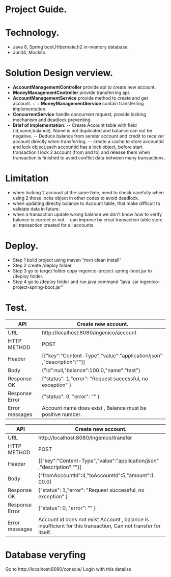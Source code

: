 # Project Guide.


#  Technology.
+  Java 8, Spring boot,Hibernate,h2   in-memory   database.
+   Junit4,   Mockito.


# Solution Design verview.
+ **AccountManagementController** provide api to create new account.
+ **MoneyManagementController** provide transferring api.
+ **AccountManagementService** provide method to create and get account.  + + **MoneyManagementService** contain transferring implementation.
+ **ConcurrentService** handle concurrent request, provide locking mechanism and  deadlock preventing.
+ **Brief   of   implementation**:
--   Create   Account   table   with   field   (id,name,balance).   Name   is   not   duplicated   and   balance   can   not   be negative.
--   Deduce   balance   from   sender   account   and   credit   to   receiver   account   directly   when   transferring.
--   create a cache to store accountid and lock object,each accountid has a lock   object,   before   start transaction I lock 2 account (from and to)   and release them when transaction is finished to avoid conflict data between many transactions.
#  Limitation

+  when   locking   2   account   at   the   same   time,   need   to   check   carefully   when   using   2   those   locks      object
in   other   codes   to   avoid   deadlock.
 + when   updating   directly   balance   to   Account   table,   that   make   difficult   to   validate   data   in   future.
  +  when   a   transaction   update   wrong   balance   we   don't   know   how   to   verify   balance   is   correct   or   not.    -   can   improve   by   creat   transaction   table   store   all   transaction   created   for   all   accounts
  
# Deploy.
   + Step   1   build   project   using   maven   “mvn   clean   install”
   + Step   2   create   /deploy   folder
  +  Step   3   go   to   target   folder   copy   ingenico-project-spring-boot.jar   to   /deploy   folder.
   + Step   4   go   to   /deploy   folder   and   run   java   command   “java   -jar   ingenico-project-spring-boot.jar”
  
# Test.



| API | Create   new   account. |
| ------ | ------ |
| URL | http://localhost:8080/ingenico/account |
| HTTP   METHOD | POST|
| Header| [{"key":"Content-Type","value":"application/json" ,"description":""}] |
| Body | {"id":null,"balance":100.0,"name":"test"} |
| Response   OK | {"status":   1,"error":   "Request   successful,   no   exception" }|
| Response   Error | {"status":   0, "error":   "<Detail>" }|
| Error   messages | Account   name   does   exist , Balance   must   be positive   number.|


| API | Create   new   account. |
| ------ | ------ |
| URL | http://localhost:8080/ingenico/transfer |
| HTTP   METHOD | POST|
| Header| [{"key":"Content-Type","value":"application/json" ,"description":""}] |
| Body | {"fromAccountId":4,"toAccountId":5,"amount":1 00.0} |
| Response   OK | {"status":   1,"error":   "Request   successful,   no   exception" }|
| Response   Error | {"status":   0, "error":   "<Detail>" }|
| Error   messages | Account   id   <id>   does   not   exist Account   , balance   is   insufficient   for   this transaction, Can   not   transfer   for   itself.|


# Database veryfing
Go   to    http://localhost:8080/console/ Login   with   this   detailss